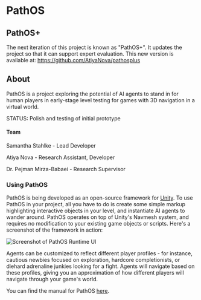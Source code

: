 # PathOS

## PathOS+
The next iteration of this project is known as "PathOS+". It updates the project so that it can support expert evaluation. This new version is available at: https://github.com/AtiyaNova/pathosplus

## About

PathOS is a project exploring the potential of AI agents to stand in for human players in early-stage level testing for games with 3D navigation in a virtual world. 

STATUS: Polish and testing of initial prototype

#### Team

Samantha Stahlke - Lead Developer

Atiya Nova - Research Assistant, Developer

Dr. Pejman Mirza-Babaei - Research Supervisor

### Using PathOS

PathOS is being developed as an open-source framework for [Unity](https://unity.com/). To use PathOS in your project, all you have to do is create some simple markup highlighting interactive objects in your level, and instantiate AI agents to wander around. PathOS operates on top of Unity's Navmesh system, and requires no modification to your existing game objects or scripts. Here's a screenshot of the framework in action:

![Screenshot of PathOS Runtime UI][screenshot_ui]

Agents can be customized to reflect different player profiles - for instance, cautious newbies focused on exploration, hardcore completionists, or diehard adrenaline junkies looking for a fight. Agents will navigate based on these profiles, giving you an approximation of how different players will navigate through your game's world.

You can find the manual for PathOS [here](https://drive.google.com/open?id=1Q19IY_Xm924RNgSqcFsv3I-s80j7yL7W).

[screenshot_ui]: https://i.imgur.com/CqAFg4l.png "PathOS Runtime UI"
